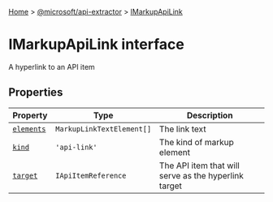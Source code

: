 [Home](./index) &gt; [@microsoft/api-extractor](./api-extractor.md) &gt; [IMarkupApiLink](./api-extractor.imarkupapilink.md)

# IMarkupApiLink interface

A hyperlink to an API item

## Properties

|  Property | Type | Description |
|  --- | --- | --- |
|  [`elements`](./api-extractor.imarkupapilink.elements.md) | `MarkupLinkTextElement[]` | The link text |
|  [`kind`](./api-extractor.imarkupapilink.kind.md) | `'api-link'` | The kind of markup element |
|  [`target`](./api-extractor.imarkupapilink.target.md) | `IApiItemReference` | The API item that will serve as the hyperlink target |

